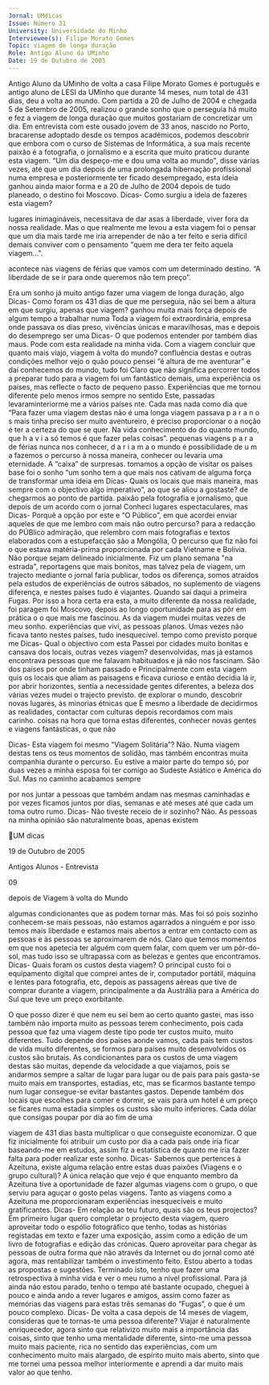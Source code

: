 ```yaml
---
Jornal: UMdicas
Issue: Número 31
University: Universidade do Minho
Interviewee(s): Filipe Morato Gomes
Topic: viagem de longa duração
Role: Antigo Aluno da UMinho
Date: 19 de Outubro de 2005
---
```

Antigo Aluno da UMinho de volta a casa
Filipe Morato Gomes é português e antigo
aluno de LESI da UMinho que durante 14
meses, num total de 431 dias, deu a volta ao
mundo. Com partida a 20 de Julho de 2004 e
chegada 5 de Setembro de 2005, realizou o
grande sonho que o perseguia há muito e fez a
viagem de longa duração que muitos
gostariam de concretizar um dia.
Em entrevista com este ousado jovem de 33 anos, nascido no Porto, bracarense adoptado desde os tempos académicos, podemos descobrir
que embora com o curso de Sistemas de Informática, a sua mais recente paixão é a fotografia, o jornalismo e a escrita que muito praticou
durante esta viagem.
“Um dia despeço-me e dou uma volta ao mundo", disse várias vezes, até que um dia depois de uma prolongada hibernação profissional
numa empresa e posteriormente ter ficado desempregado, esta ideia ganhou ainda maior forma e a 20 de Julho de 2004 depois de tudo
planeado, o destino foi Moscovo.
Dicas- Como surgiu a ideia de
fazeres esta viagem?

lugares inimagináveis, necessitava de
dar asas à liberdade, viver fora da
nossa realidade. Mas o que realmente
me levou a esta viagem foi o pensar
que um dia mais tarde me iria
arrepender de não a ter feito e seria
difícil demais conviver com o
pensamento "quem me dera ter feito
aquela viagem...".

acontece nas viagens de férias que
vamos com um determinado destino.
“A liberdade de se ir para onde
queremos não tem preço”.

Era um sonho já muito antigo fazer
uma viagem de longa duração, algo
Dicas- Como foram os 431 dias de
que me perseguia, não sei bem a
altura em que surgiu, apenas que
viagem?
ganhou muita mais força depois de
algum tempo a trabalhar numa
Toda a viagem foi extraordinária,
empresa onde passava os dias preso,
vivências únicas e maravilhosas, mas
e depois do desemprego ser uma
Dicas- O que podemos entender por
também dias maus. Pode com esta
realidade na minha vida. Com a
viagem concluir que quanto mais viajo,
viagem à volta do mundo?
confluência destas e outras condições
melhor vejo o quão pouco
pensei “é altura de me aventurar” e daí
conhecemos do mundo, tudo foi
Claro que não significa percorrer todos
a preparar tudo para a viagem foi um
fantástico demais, uma experiência
os países, mas reflecte o facto de
pequeno passo. Experiências
que me tornou diferente pelo menos
irmos sempre no sentido Este,
passadas levaraminteriorme
me a vários países
nte. Cada
mas nada como
dia que
“Para fazer uma viagem destas não é
uma longa viagem
passava
p a r a
n o s
mais tinha
preciso ser muito aventureiro, é preciso
proporcionar o
a noção
é ter a certeza do que se quer. Na vida
conhecimento do
do quanto
mundo, que
h a v i a
só temos é que fazer pelas coisas”.
pequenas viagens
p a r a
de férias nunca nos
conhecer,
d a r i a m
a
o mundo é
possibilidade de
u m a
fazemos o percurso à nossa maneira,
conhecer ou levaria uma eternidade. A
“caixa” de surpresas.
tomamos a opção de visitar os países
base foi o sonho “um sonho tem a
que mais nos cativam de alguma
força de transformar uma ideia em
Dicas- Quais os locais que mais
maneira, mas sempre com o objectivo
algo imperativo”, ao que se aliou a
gostaste?
de chegarmos ao ponto de partida.
paixão pela fotografia e jornalismo,
que depois de um acordo com o jornal
Conheci lugares espectaculares, mas
Dicas- Porquê a opção por este e
“O Público”, em que acordei enviar
aqueles de que me lembro com mais
não outro percurso?
para a redacção do PÚBlico
admiração, que relembro com mais
fotografias e textos elaborados com a
estupefacção são a Mongólia,
O percurso que fiz não foi o que estava
matéria-prima proporcionada por cada
Vietname e Bolívia. Não porque sejam
delineado inicialmente. Fiz um plano
semana "na estrada", reportagens que
mais bonitos, mas talvez pela
de viagem, um trajecto mediante
o jornal faria publicar, todos os
diferença, somos atraídos pela
estudos
de experiências de outros
sábados, no suplemento de viagens
diferença, e nestes países tudo é
viajantes. Quando saí daqui a primeira
Fugas. Por isso a hora certa era esta, a
muito diferente da nossa realidade, foi
paragem
foi Moscovo, depois ao longo
oportunidade para as pôr em prática o
o que mais me fascinou. As
da viagem mudei muitas vezes de
meu sonho.
experiências que vivi, as pessoas
planos. Umas vezes não ficava tanto
nestes países, tudo inesquecível.
tempo como previsto porque me
Dicas- Qual o objectivo com esta
Passei por cidades muito bonitas e
cansava dos locais, outras vezes
viagem?
desenvolvidas, mas já estamos
encontrava pessoas que me falavam
habituados e já não nos fascinam. São
dos países por onde tinham passado e
Principalmente com esta viagem quis
os locais que aliam as paisagens e
ficava curioso e então decidia lá ir, por
abrir horizontes, sentia a necessidade
gentes diferentes, a beleza dos
várias vezes mudei o trajecto previsto.
de explorar o mundo, descobrir novas
lugares, às minorias étnicas que
È mesmo a liberdade de decidirmos as
realidades, contactar com culturas
depois recordamos com mais carinho.
coisas na hora que torna estas
diferentes, conhecer novas gentes e
viagens fantásticas, o que não

Dicas- Esta viagem foi mesmo
“Viagem Solitária”?
Não. Numa viagem destas tens os
teus momentos de solidão, mas
também encontras muita companhia
durante o percurso. Eu estive a maior
parte do tempo só, por duas vezes a
minha esposa foi ter comigo ao
Sudeste Asiático e América do Sul.
Mas no caminho acabamos sempre

por nos juntar a pessoas que também
andam nas mesmas caminhadas e por
vezes ficamos juntos por dias,
semanas e até meses até que cada
um toma outro rumo.
Dicas- Não tiveste receio de ir
sozinho?
Não. As pessoas na minha opinião são
naturalmente boas, apenas existem

UM dicas

19 de Outubro de 2005

Antigos Alunos - Entrevista

09

depois de Viagem à volta do Mundo

algumas condicionantes que as podem
tornar más. Mas foi só pois sozinho
conhecem-se mais pessoas, não
estamos agarrados a ninguém e por isso
temos mais liberdade e estamos mais
abertos a entrar em contacto com as
pessoas e às pessoas se aproximarem
de nós. Claro que temos momentos em
que nos apetecia ter alguém com quem
falar, com quem ver um pôr-do-sol, mas
tudo isso se ultrapassa com as belezas e
gentes que encontramos.
Dicas- Quais foram os custos desta
viagem?
O principal custo foi o equipamento
digital que comprei antes de ir,
computador portátil, máquina e lentes
para fotografia, etc, depois as
passagens aéreas que tive de comprar
durante a viagem, principalmente a da
Austrália para a América do Sul que teve
um preço exorbitante.

O que posso dizer é que nem eu sei bem
ao certo quanto gastei, mas isso também
não importa muito as pessoas terem
conhecimento, pois cada pessoa que faz
uma viagem deste tipo pode ter custos
muito, muito diferentes. Tudo depende
dos países aonde vamos, cada país tem
custos de vida muito diferentes, se
formos para países muito desenvolvidos
os custos são brutais. As condicionantes
para os custos de uma viagem destas
são muitas, depende da velocidade a
que viajamos, pois se andarmos sempre
a saltar de lugar para lugar ou de país
para país gasta-se muito mais em
transportes, estadias, etc, mas se
ficarmos bastante tempo num lugar
consegue-se evitar bastantes gastos.
Depende também dos locais que
escolhes para comer e dormir, se vais
para um hotel é um preço se ficares
numa estadia simples os custos são
muito inferiores. Cada dólar que
consigas poupar por dia ao fim de uma

viagem de 431 dias basta multiplicar o
que conseguiste economizar.
O que fiz inicialmente foi atribuir um
custo por dia a cada país onde iria ficar
baseando-me em estudos, assim fiz a
estatística de quanto me iria fazer falta
para poder realizar este sonho.
Dicas- Sabemos que pertences à
Azeituna, existe alguma relação entre
estas duas paixões (Viagens e o
grupo cultural)?
A única relação que vejo é que enquanto
membro da Azeituna tive a oportunidade
de fazer algumas viagens com o grupo, o
que serviu para aguçar o gosto pelas
viagens. Tanto as viagens como a
Azeituna me proporcionaram
experiências inesquecíveis e muito
gratificantes.
Dicas- Em relação ao teu futuro, quais
são os teus projectos?
Em primeiro lugar quero completar o
projecto desta viagem, quero aproveitar
todo o espólio fotográfico que tenho,
todas as histórias registadas em texto e
fazer uma exposição, assim como a
edição de um livro de fotografias e
edição das crónicas. Quero aproveitar
para chegar às pessoas de outra forma
que não através da Internet ou do jornal
como até agora, mas rentabilizar
também o investimento feito. Estou
aberto a todas as propostas e
sugestões.
Terminado isto, tenho que fazer uma
retrospectiva à minha vida e ver o meu
rumo a nível profissional. Para já ainda
não estou parado, tenho o tempo até
bastante ocupado, cheguei à pouco e
ainda ando a rever lugares e amigos,
assim como fazer as memórias das
viagens para estas três semanas do
“Fugas”, o que é um pouco complexo.
Dicas- De volta a casa depois de 14
meses de viagem, consideras que te
tornas-te uma pessoa diferente?
Viajar é naturalmente enriquecedor,
agora sinto que relativizo muito mais a
importância das coisas, sinto que tenho
uma mentalidade diferente, sinto-me
uma pessoa muito mais paciente, rica
no sentido das experiências, com um
conhecimento muito mais alargado, de
espírito muito mais aberto, sinto que me
tornei uma pessoa melhor interiormente
e aprendi a dar muito mais valor ao que
tenho.